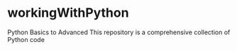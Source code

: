 # workingWithPython
Python Basics to Advanced This repository is a comprehensive collection of Python code
